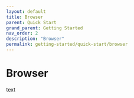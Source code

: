 ```yaml
---
layout: default
title: Browser
parent: Quick Start
grand_parent: Getting Started
nav_order: 2
description: "Browser"
permalink: getting-started/quick-start/browser
---
```


# Browser

text
